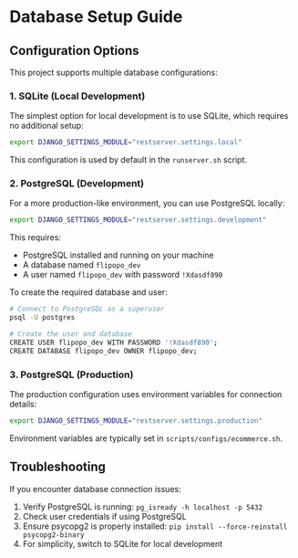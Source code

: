 # Database Setup Guide

## Configuration Options

This project supports multiple database configurations:

### 1. SQLite (Local Development)

The simplest option for local development is to use SQLite, which requires no additional setup:

```bash
export DJANGO_SETTINGS_MODULE="restserver.settings.local"
```

This configuration is used by default in the `runserver.sh` script.

### 2. PostgreSQL (Development)

For a more production-like environment, you can use PostgreSQL locally:

```bash
export DJANGO_SETTINGS_MODULE="restserver.settings.development"
```

This requires:
- PostgreSQL installed and running on your machine
- A database named `flipopo_dev`
- A user named `flipopo_dev` with password `!Xdasdf890`

To create the required database and user:

```bash
# Connect to PostgreSQL as a superuser
psql -U postgres

# Create the user and database
CREATE USER flipopo_dev WITH PASSWORD '!Xdasdf890';
CREATE DATABASE flipopo_dev OWNER flipopo_dev;
```

### 3. PostgreSQL (Production)

The production configuration uses environment variables for connection details:

```bash
export DJANGO_SETTINGS_MODULE="restserver.settings.production"
```

Environment variables are typically set in `scripts/configs/ecommerce.sh`.

## Troubleshooting

If you encounter database connection issues:

1. Verify PostgreSQL is running: `pg_isready -h localhost -p 5432`
2. Check user credentials if using PostgreSQL
3. Ensure psycopg2 is properly installed: `pip install --force-reinstall psycopg2-binary`
4. For simplicity, switch to SQLite for local development